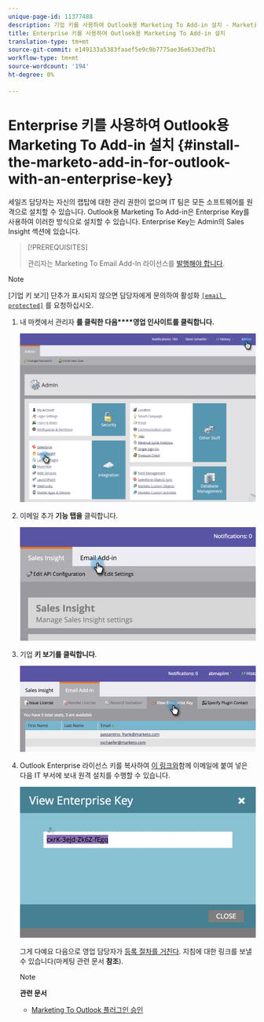 ```yaml
---
unique-page-id: 11377488
description: 기업 키를 사용하여 Outlook용 Marketing To Add-in 설치 - Marketing Docs - 제품 설명서
title: Enterprise 키를 사용하여 Outlook용 Marketing To Add-in 설치
translation-type: tm+mt
source-git-commit: e149133a5383faaef5e9c9b7775ae36e633ed7b1
workflow-type: tm+mt
source-wordcount: '194'
ht-degree: 0%

---
```



# Enterprise 키를 사용하여 Outlook용 Marketing To Add-in 설치 {#install-the-marketo-add-in-for-outlook-with-an-enterprise-key}

세일즈 담당자는 자신의 랩탑에 대한 관리 권한이 없으며 IT 팀은 모든 소프트웨어를 원격으로 설치할 수 있습니다. Outlook용 Marketing To Add-in은 Enterprise Key를 사용하여 이러한 방식으로 설치할 수 있습니다. Enterprise Key는 Admin의 Sales Insight 섹션에 있습니다.

>[!PREREQUISITES]
>
>관리자는 Marketing To Email Add-In 라이선스를 [발행해야 합니다](issue-a-marketo-email-add-in-license.md).

>[!NOTE]
>
>[기업 키 보기] 단추가 표시되지 않으면 담당자에게 문의하여 활성화 [`[email protected]`](http://docs.marketo.com/cdn-cgi/l/email-protection#1c6f696c6c736e685c717d6e77796873327f7371) 를 요청하십시오.

1. 내 마켓에서 관리자 **를 클릭한 다음****영업 인사이트를 클릭합니다.**

   ![](assets/image2016-7-25-14-3a22-3a12.png)

1. 이메일 추가 **기능 탭을** 클릭합니다.

   ![](assets/image2016-7-25-14-3a23-3a57.png)

1. 기업 **키 보기를 클릭합니다**.

   ![](assets/image2016-7-25-14-3a35-3a38.png)

1. Outlook Enterprise 라이선스 키를 복사하여 [이 링크와](marketo-outlook-plugin-installation-by-it.md)함께 이메일에 붙여 넣은 다음 IT 부서에 보내 원격 설치를 수행할 수 있습니다.

   ![](assets/image2016-7-25-14-3a39-3a9.png)

   그게 다예요 다음으로 영업 담당자가 [등록 절차를 거친다](authorize-the-marketo-outlook-plugin.md). 지침에 대한 링크를 보낼 수 있습니다(마케팅 관련 문서 **참조**).

   >[!NOTE]
   >
   >**관련 문서**
   >
   >    
   >    
   >    * [Marketing To Outlook 플러그인 승인](authorize-the-marketo-outlook-plugin.md)


